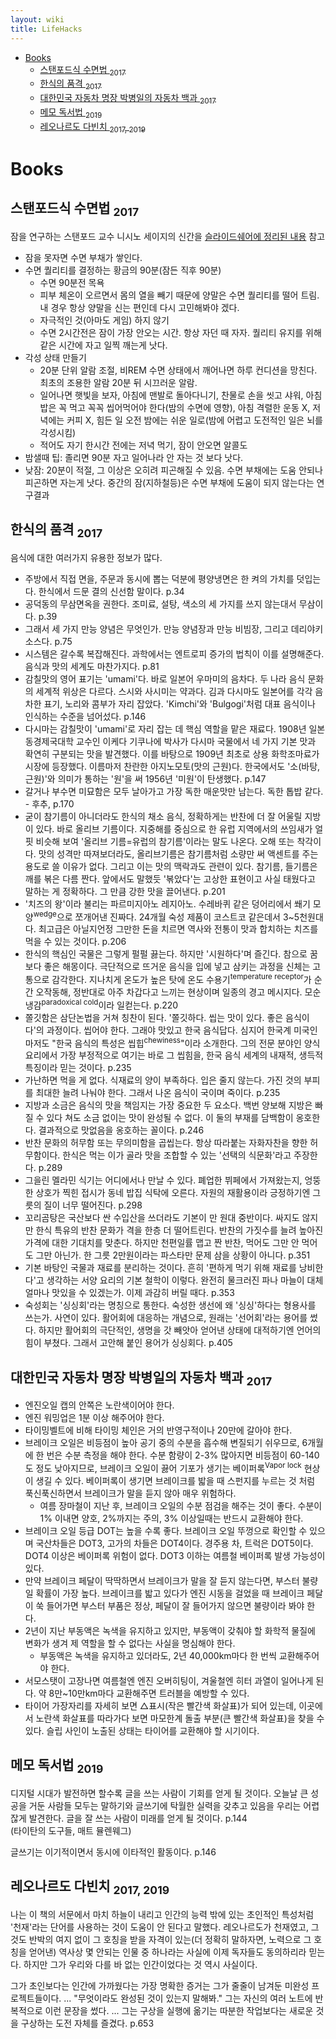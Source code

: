 ```yaml
---
layout: wiki 
title: LifeHacks
---
```


<!-- TOC -->

- [Books](#books)
    - [스탠포드식 수면법 <sub>2017</sub>](#스탠포드식-수면법-2017)
    - [한식의 품격 <sub>2017</sub>](#한식의-품격-2017)
    - [대한민국 자동차 명장 박병일의 자동차 백과 <sub>2017</sub>](#대한민국-자동차-명장-박병일의-자동차-백과-2017)
    - [메모 독서법 <sub>2019</sub>](#메모-독서법-2019)
    - [레오나르도 다빈치 <sub>2017, 2019</sub>](#레오나르도-다빈치-2017-2019)

<!-- /TOC -->

# Books
## 스탠포드식 수면법 <sub>2017</sub>
잠을 연구하는 스탠포드 교수 니시노 세이지의 신간을 [슬라이드쉐어에 정리된 내용](https://www.slideshare.net/ssuser66edbf/ss-83634837) 참고
- 잠을 못자면 수면 부채가 쌓인다.
- 수면 퀄리티를 결정하는 황금의 90분(잠든 직후 90분)
    - 수면 90분전 목욕
    - 피부 체온이 오르면서 몸의 열을 빼기 때문에 양말은 수면 퀄리티를 떨어 트림. 내 경우 항상 양말을 신는 편인데 다시 고민해봐야 겠다.
    - 자극적인 것(아마도 게임) 하지 않기
    - 수면 2시간전은 잠이 가장 안오는 시간. 항상 자던 때 자자. 퀄리티 유지를 위해 같은 시간에 자고 일찍 깨는게 낫다.
- 각성 상태 만들기
    - 20분 단위 알람 조절, 비REM 수면 상태에서 깨어나면 하루 컨디션을 망친다. 최초의 조용한 알람 20분 뒤 시끄러운 알람.
    - 일어나면 햇빛을 보자, 아침에 맨발로 돌아다니기, 찬물로 손을 씻고 샤워, 아침밥은 꼭 먹고 꼭꼭 씹어먹어야 한다(밤의 수면에 영향), 아침 격렬한 운동 X, 저녁에는 커피 X, 힘든 일 오전 밤에는 쉬운 일로(밤에 어렵고 도전적인 일은 뇌를 각성시킴)
    - 적어도 자기 한시간 전에는 저녁 먹기, 잠이 안오면 알콜도
- 밤샐때 팁: 졸리면 90분 자고 일어나라 안 자는 것 보다 낫다.
- 낮잠: 20분이 적절, 그 이상은 오히려 피곤해질 수 있음. 수면 부채에는 도움 안되나 피곤하면 자는게 낫다. 중간의 잠(지하철등)은 수면 부채에 도움이 되지 않는다는 연구결과

## 한식의 품격 <sub>2017</sub>
음식에 대한 여러가지 유용한 정보가 많다.

- 주방에서 직접 면을, 주문과 동시에 뽑는 덕분에 평양냉면은 한 켜의 가치를 덧입는다. 한식에서 드문 결의 신선함 말이다. p.34
- 공덕동의 무삼면옥을 권한다. 조미료, 설탕, 색소의 세 가지를 쓰지 않는대서 무삼이다. p.39
- 그래서 세 가지 만능 양념은 무엇인가. 만능 양념장과 만능 비빔장, 그리고 데리야키 소스다. p.75
- 시스템은 갈수록 복잡해진다. 과학에서는 엔트로피 증가의 법칙이 이를 설명해준다. 음식과 맛의 세계도 마찬가지다. p.81
- 감칠맛의 영어 표기는 'umami'다. 바로 일본어 우마미의 음차다. 두 나라 음식 문화의 세계적 위상은 다르다. 스시와 사시미는 약과다. 김과 다시마도 일본어를 각각 음차한 표기, 노리와 콤부가 자리 잡았다. 'Kimchi'와 'Bulgogi'처럼 대표 음식이나 인식하는 수준을 넘어섰다. p.146
- 다시마는 감칠맛이 'umami'로 자리 잡는 데 핵심 역할을 맡은 재료다. 1908년 일본 동경제국대학 교수인 이케다 기쿠나에 박사가 다시마 국물에서 네 가지 기본 맛과 확연히 구분되는 맛을 발견했다. 이를 바탕으로 1909년 최초로 상용 화학조마료가 시장에 등장했다. 이름마저 찬란한 아지노모토(맛의 근원)다. 한국에서도 '소(바탕, 근원)'와 의미가 통하는 '원'을 써 1956년 '미원'이 탄생했다. p.147
- 갈거나 부수면 미묘함은 모두 날아가고 가장 독한 매운맛만 남는다. 독한 톱밥 같다. - 후추, p.170
- 굳이 참기름이 아니더라도 한식의 채소 음식, 정확하게는 반찬에 더 잘 어울릴 지방이 있다. 바로 올리브 기름이다. 지중해를 중심으로 한 유럽 지역에서의 쓰임새가 얼핏 비슷해 보여 '올리브 기름=유럽의 참기름'이라는 말도 나온다. 오해 또는 착각이다. 맛의 성격만 따져보더라도, 올리브기름은 참기름처럼 소량만 써 액센트를 주는 용도로 쓸 이유가 없다. 그리고 이는 맛의 맥락과도 관련이 있다. 참기름, 들기름은 깨를 볶은 다름 짠다. 앞에서도 말했듯 '볶았다'는 고상한 표현이고 사실 태웠다고 말하는 게 정확하다. 그 만큼 강한 맛을 끌어낸다. p.201
- '치즈의 왕'이라 불리는 파르미지아노 레지아노. 수레바퀴 같은 덩어리에서 쐐기 모양<sup>wedge</sup>으로 쪼개어낸 진짜다. 24개월 숙성 제품이 코스트코 같은데서 3~5천원대다. 최고급은 아닐지언정 그만한 돈을 치르면 역사와 전통이 맛과 합치하는 치즈를 먹을 수 있는 것이다. p.206
- 한식의 핵심인 국물은 그렇게 펄펄 끓는다. 하지만 '시원하다'며 즐긴다. 참으로 꿈보다 좋은 해몽이다. 극단적으로 뜨거운 음식을 입에 넣고 삼키는 과정을 신체는 고통으로 감각한다. 지나치게 온도가 높은 탓에 온도 수용기<sup>temperature receptor</sup>가 순간 오작동해, 정반대로 아주 차갑다고 느끼는 현상이며 일종의 경고 메시지다. 모순냉감<sup>paradoxical cold</sup>이라 일컫는다. p.220
- 쫄깃함은 삼단논법을 거쳐 칭찬이 된다. '쫄깃하다. 씹는 맛이 있다. 좋은 음식이다'의 과정이다. 씹어야 한다. 그래야 맛있고 한국 음식답다. 심지어 한국계 미국인마저도 "한국 음식의 특성은 씹힙<sup>chewiness</sup>"이라 소개한다. 그의 전문 분야인 양식 요리에서 가장 부정적으로 여기는 바로 그 씹힘을, 한국 음식 세계의 내재적, 생득적 특징이라 믿는 것이다. p.235
- 가난하면 먹을 게 없다. 식재료의 양이 부족하다. 입은 줄지 않는다. 가진 것의 부피를 최대한 늘려 나눠야 한다. 그래서 나온 음식이 국이며 죽이다. p.235
- 지방과 소금은 음식의 맛을 책임지는 가장 중요한 두 요소다. 백번 양보해 지방은 빠질 수 있다 쳐도 소금 없이는 맛이 완성될 수 없다. 이 둘의 부재를 담백함이 옹호한다. 결과적으로 맛없음을 옹호하는 꼴이다. p.246
- 반찬 문화의 허무함 또는 무의미함을 곱씹는다. 항상 따라붙는 자화자찬을 향한 허무함이다. 한식은 먹는 이가 골라 맛을 조합할 수 있는 '선택의 식문화'라고 주장한다. p.289
- 그을린 멜라민 식기는 어디에서나 만날 수 있다. 폐업한 뷔페에서 가져왔는지, 엉뚱한 상호가 찍힌 접시가 동네 밥집 식탁에 오른다. 자원의 재활용이라 긍정하기엔 그릇의 질이 너무 떨어진다. p.298
- 꼬리곰탕은 국산보다 싼 수입산을 쓰더라도 기본이 만 원대 중반이다. 싸지도 않지만 한식 특유의 반찬 문화가 격을 한층 더 떨어트린다. 반찬의 가짓수를 늘려 높아진 가격에 대한 기대치를 맞춘다. 하지만 천편일률 맵고 짠 반찬, 먹어도 그만 안 먹어도 그만 아닌가. 한 그릇 2만원이라는 파스타만 문제 삼을 상황이 아니다. p.351
- 기본 바탕인 국물과 재료를 분리하는 것이다. 흔히 '편하게 먹기 위해 재료를 낭비한다'고 생각하는 서양 요리의 기본 철학이 이렇다. 완전히 물크러진 파나 마늘이 대체 얼마나 맛있을 수 있겠는가. 이제 과감히 버릴 때다. p.353
- 숙성회는 '싱싱회'라는 명칭으로 통한다. 숙성한 생선에 왜 '싱싱'하다는 형용사를 쓰는가. 사연이 있다. 활어회에 대응하는 개념으로, 원래는 '선어회'라는 용어를 썼다. 하지만 활어회의 극단적인, 생명을 갓 빼앗아 얻어낸 상태에 대적하기엔 언어의 힘이 부쳤다. 그래서 고안해 붙인 용어가 싱싱회다. p.405

## 대한민국 자동차 명장 박병일의 자동차 백과 <sub>2017</sub>
- 엔진오일 캡의 안쪽은 노란색이어야 한다.
- 엔진 워밍업은 1분 이상 해주어야 한다.
- 타이밍벨트에 비해 타이밍 체인은 거의 반영구적이나 20만에 갈아야 한다.
- 브레이크 오일은 비등점이 높아 공기 중의 수분을 흡수해 변질되기 쉬우므로, 6개월에 한 번은 수분 측정을 해야 한다. 수분 함량이 2-3% 많아지면 비등점이 60-140도 정도 낮아지므로, 브레이크 오일이 끓어 기포가 생기는 베이퍼록<sup>Vapor lock</sup> 현상이 생길 수 있다. 베이퍼록이 생기면 브레이크를 밟을 때 스펀지를 누르는 것 처럼 푹신푹신하면서 브레이크가 말을 듣지 않아 매우 위험하다.
    - 여름 장마철이 지난 후, 브레이크 오일의 수분 점검을 해주는 것이 좋다. 수분이 1% 이내면 양호, 2%까지는 주의, 3% 이상일때는 반드시 교환해야 한다.
- 브레이크 오일 등급 DOT는 높을 수록 좋다. 브레이크 오일 뚜껑으로 확인할 수 있으며 국산차들은 DOT3, 고가의 차들은 DOT4이다. 경주용 차, 트럭은 DOT5이다. DOT4 이상은 베이퍼록 위험이 없다. DOT3 이하는 여름철 베이퍼록 발생 가능성이 있다.
- 만약 브레이크 페달이 딱딱하면서 브레이크가 말을 잘 듣지 않는다면, 부스터 불량일 확률이 가장 높다. 브레이크를 밟고 있다가 엔진 시동을 걸었을 때 브레이크 페달이 쑥 들어가면 부스터 부품은 정상, 페달이 잘 들어가지 않으면 불량이라 봐야 한다.
- 2년이 지난 부동액은 녹색을 유지하고 있지만, 부동액이 갖춰야 할 화학적 물질에 변화가 생겨 제 역할을 할 수 없다는 사실을 명심해야 한다.
    - 부동액은 녹색을 유지하고 있더라도, 2년 40,000km마다 한 번씩 교환해주어야 한다.
- 서모스탯이 고장나면 여름철엔 엔진 오버히팅이, 겨울철엔 히터 과열이 일어나게 된다. 약 8만~10만km마다 교환해주면 트러블을 예방할 수 있다.
- 타이어 가장자리를 자세히 보면 △표시(작은 빨간색 화살표)가 되어 있는데, 이곳에서 노란색 화살표를 따라가다 보면 마모한계 돌출 부분(큰 빨간색 화살표)을 찾을 수 있다. 슬립 사인이 노출된 상태는 타이어를 교환해야 할 시기이다.

## 메모 독서법 <sub>2019</sub>
디지털 시대가 발전하면 할수록 글을 쓰는 사람이 기회를 얻게 될 것이다. 오늘날 큰 성공을 거둔 사람들 모두는 말하기와 글쓰기에 탁월한 실력을 갖추고 있음을 우리는 어렵잖게 발견한다. 글을 잘 쓰는 사람이 미래를 얻게 될 것이다. p.144  
(타이탄의 도구들, 매트 뮬렌웨그)

글쓰기는 이기적이면서 동시에 이타적인 활동이다. p.146

## 레오나르도 다빈치 <sub>2017, 2019</sub>
나는 이 책의 서문에서 마치 하늘이 내리고 인간의 능력 밖에 있는 초인적인 특성처럼 '천재'라는 단어를 사용하는 것이 도움이 안 된다고 말했다. 레오나르도가 천재였고, 그것도 반박의 여지 없이 그 호칭을 받을 자격이 있는(더 정확히 말하자면, 노력으로 그 호칭을 얻어낸) 역사상 몇 안되는 인물 중 하나라는 사실에 이제 독자들도 동의하리라 믿는다. 하지만 그가 우리와 다를 바 없는 인간이었다는 것 역시 사실이다.  

그가 초인보다는 인간에 가까웠다는 가장 명확한 증거는 그가 줄줄이 남겨둔 미완성 프로젝트들이다. ... "무엇이라도 완성된 것이 있는지 말해봐." 그는 자신의 여러 노트에 반복적으로 이런 문장을 썼다. ... 그는 구상을 실행에 옮기는 따분한 작업보다는 새로운 것을 구상하는 도전 자체를 즐겼다. p.653